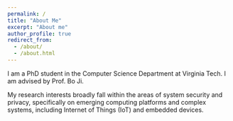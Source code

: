 ```yaml
---
permalink: /
title: "About Me"
excerpt: "About me"
author_profile: true
redirect_from: 
  - /about/
  - /about.html
---
```

I am a PhD student in the Computer Science Department at Virginia Tech. I am advised by Prof. Bo Ji. 

My research interests broadly fall within the areas of system security and privacy, specifically on emerging computing platforms and complex systems, including Internet of Things (IoT) and embedded devices.
